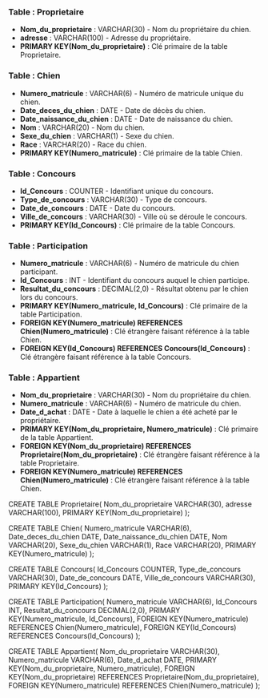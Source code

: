 ### Table : Proprietaire
- **Nom_du_proprietaire** : VARCHAR(30) - Nom du propriétaire du chien.
- **adresse** : VARCHAR(100) - Adresse du propriétaire.
- **PRIMARY KEY(Nom_du_proprietaire)** : Clé primaire de la table Proprietaire.

### Table : Chien
- **Numero_matricule** : VARCHAR(6) - Numéro de matricule unique du chien.
- **Date_deces_du_chien** : DATE - Date de décès du chien.
- **Date_naissance_du_chien** : DATE - Date de naissance du chien.
- **Nom** : VARCHAR(20) - Nom du chien.
- **Sexe_du_chien** : VARCHAR(1) - Sexe du chien.
- **Race** : VARCHAR(20) - Race du chien.
- **PRIMARY KEY(Numero_matricule)** : Clé primaire de la table Chien.

### Table : Concours
- **Id_Concours** : COUNTER - Identifiant unique du concours.
- **Type_de_concours** : VARCHAR(30) - Type de concours.
- **Date_de_concours** : DATE - Date du concours.
- **Ville_de_concours** : VARCHAR(30) - Ville où se déroule le concours.
- **PRIMARY KEY(Id_Concours)** : Clé primaire de la table Concours.

### Table : Participation
- **Numero_matricule** : VARCHAR(6) - Numéro de matricule du chien participant.
- **Id_Concours** : INT - Identifiant du concours auquel le chien participe.
- **Resultat_du_concours** : DECIMAL(2,0) - Résultat obtenu par le chien lors du concours.
- **PRIMARY KEY(Numero_matricule, Id_Concours)** : Clé primaire de la table Participation.
- **FOREIGN KEY(Numero_matricule) REFERENCES Chien(Numero_matricule)** : Clé étrangère faisant référence à la table Chien.
- **FOREIGN KEY(Id_Concours) REFERENCES Concours(Id_Concours)** : Clé étrangère faisant référence à la table Concours.

### Table : Appartient
- **Nom_du_proprietaire** : VARCHAR(30) - Nom du propriétaire du chien.
- **Numero_matricule** : VARCHAR(6) - Numéro de matricule du chien.
- **Date_d_achat** : DATE - Date à laquelle le chien a été acheté par le propriétaire.
- **PRIMARY KEY(Nom_du_proprietaire, Numero_matricule)** : Clé primaire de la table Appartient.
- **FOREIGN KEY(Nom_du_proprietaire) REFERENCES Proprietaire(Nom_du_proprietaire)** : Clé étrangère faisant référence à la table Proprietaire.
- **FOREIGN KEY(Numero_matricule) REFERENCES Chien(Numero_matricule)** : Clé étrangère faisant référence à la table Chien.


CREATE TABLE Proprietaire(
   Nom_du_proprietaire VARCHAR(30),
   adresse VARCHAR(100),
   PRIMARY KEY(Nom_du_proprietaire)
);

CREATE TABLE Chien(
   Numero_matricule VARCHAR(6),
   Date_deces_du_chien DATE,
   Date_naissance_du_chien DATE,
   Nom VARCHAR(20),
   Sexe_du_chien VARCHAR(1),
   Race VARCHAR(20),
   PRIMARY KEY(Numero_matricule)
);

CREATE TABLE Concours(
   Id_Concours COUNTER,
   Type_de_concours VARCHAR(30),
   Date_de_concours DATE,
   Ville_de_concours VARCHAR(30),
   PRIMARY KEY(Id_Concours)
);

CREATE TABLE Participation(
   Numero_matricule VARCHAR(6),
   Id_Concours INT,
   Resultat_du_concours DECIMAL(2,0),
   PRIMARY KEY(Numero_matricule, Id_Concours),
   FOREIGN KEY(Numero_matricule) REFERENCES Chien(Numero_matricule),
   FOREIGN KEY(Id_Concours) REFERENCES Concours(Id_Concours)
);

CREATE TABLE Appartient(
   Nom_du_proprietaire VARCHAR(30),
   Numero_matricule VARCHAR(6),
   Date_d_achat DATE,
   PRIMARY KEY(Nom_du_proprietaire, Numero_matricule),
   FOREIGN KEY(Nom_du_proprietaire) REFERENCES Proprietaire(Nom_du_proprietaire),
   FOREIGN KEY(Numero_matricule) REFERENCES Chien(Numero_matricule)
);

